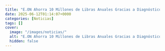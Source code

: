 ```yaml
---
title: "E.ON Ahorra 10 Millones de Libras Anuales Gracias a Diagnósticos de IA para Contadores Inteligentes con Amazon Textract"
date: 2025-06-12T01:14:07+0000
categories: [Noticias]
tags: []
cover:
  image: "/images/noticias/"
  alt: "E.ON Ahorra 10 Millones de Libras Anuales Gracias a Diagnósticos de IA para Contadores Inteligentes con Amazon Textract"
  hidden: false
---
```



